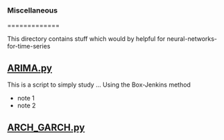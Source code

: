 ### Miscellaneous
=============

This directory contains stuff which would by helpful for neural-networks-for-time-series

[ARIMA.py](https://github.com/doosanjung/miscellaneous/basic-time-series-anlaysis/ARIMA.py)
--------------
This is a script to simply study ...
Using the Box-Jenkins method

 * note 1
 * note 2

[ARCH_GARCH.py](https://github.com/doosanjung/miscellaneous/basic-time-series-anlaysis/ARCH_GARCH.py)
--------------
